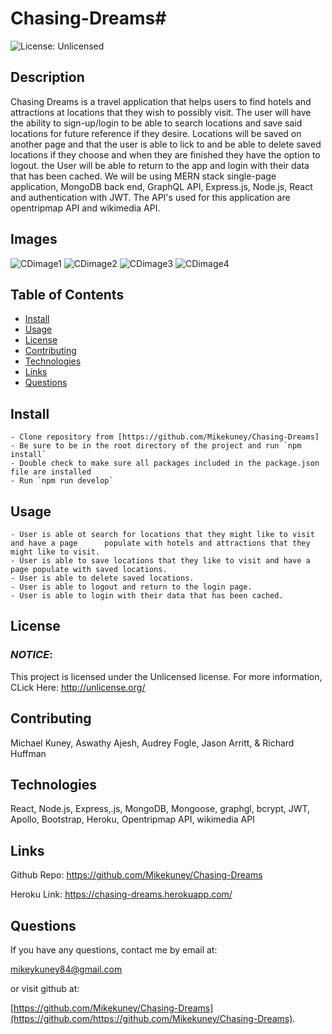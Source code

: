 # Chasing-Dreams# 

![License: Unlicensed](https://img.shields.io/badge/License-Unlicensed-blue.svg)

## Description 

Chasing Dreams is a travel application that helps users to find hotels and attractions at locations that they wish to possibly visit. The user will have the ability to sign-up/login to be able to search locations and save said locations for future reference if they desire.  Locations will be saved on another page and that the user is able to lick to and be able to delete saved locations if they choose and when they are finished they have the option to logout. the User will be able to return to the app and login with their data that has been cached.  We will be using MERN stack single-page application, MongoDB back end, GraphQL API, Express.js, Node.js, React and authentication with JWT. The API's used for this application are opentripmap API and wikimedia API. 

## Images
![CDimage1](https://user-images.githubusercontent.com/96913841/179884168-556f0694-8f67-438f-9b45-97fdf9a10a4a.png)
![CDimage2](https://user-images.githubusercontent.com/96913841/179884284-0c6e30db-16e8-4dd5-b006-87eec1701894.png)
![CDimage3](https://user-images.githubusercontent.com/96913841/179884382-fee8b426-fd2c-49d9-9d32-3418510cc532.png)
![CDimage4](https://user-images.githubusercontent.com/96913841/179884475-ffca8e83-6d89-4f0f-83d7-240185285a8b.png)
## Table of Contents
* [Install](#install)
* [Usage](#usage)
* [License](#license)
* [Contributing](#contribution)
* [Technologies](#technologies)
* [Links](#links)
* [Questions](#questions)


## Install
    - Clone repository from [https://github.com/Mikekuney/Chasing-Dreams]
    - Be sure to be in the root directory of the project and run `npm install`
    - Double check to make sure all packages included in the package.json file are installed
    - Run `npm run develop`


## Usage

    - User is able ot search for locations that they might like to visit and have a page      populate with hotels and attractions that they might like to visit.
    - User is able to save locations that they like to visit and have a page populate with saved locations.
    - User is able to delete saved locations.
    - User is able to logout and return to the login page.
    - User is able to login with their data that has been cached.


## License
### <em>NOTICE</em>:
This project is licensed under the Unlicensed license.
For more information, CLick Here:
http://unlicense.org/


## Contributing 
Michael Kuney, Aswathy Ajesh, Audrey Fogle, Jason Arritt, & Richard Huffman


## Technologies
React, Node.js, Express,.js, MongoDB, Mongoose, graphgl, bcrypt, JWT, Apollo, Bootstrap, Heroku, Opentripmap API, wikimedia API


## Links
Github Repo: https://github.com/Mikekuney/Chasing-Dreams

Heroku Link: https://chasing-dreams.herokuapp.com/


## Questions
If you have any questions, contact me by email at:

 [mikeykuney84@gmail.com](mailto:mikeykuney84@gamil.com)

 or visit github at:

 [https://github.com/Mikekuney/Chasing-Dreams](https://github.com/https://github.com/Mikekuney/Chasing-Dreams).